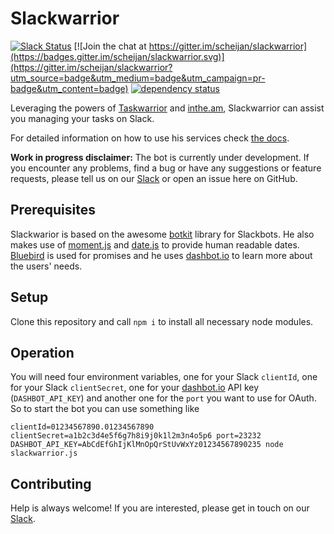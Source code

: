 # Slackwarrior

[![Slack Status](https://slackin.slackwarrior.org/badge.svg)](https://slackin.slackwarrior.org)
[![Join the chat at https://gitter.im/scheijan/slackwarrior](https://badges.gitter.im/scheijan/slackwarrior.svg)](https://gitter.im/scheijan/slackwarrior?utm_source=badge&utm_medium=badge&utm_campaign=pr-badge&utm_content=badge)
[![dependency status](https://david-dm.org/scheijan/slackwarrior.svg)](https://david-dm.org/scheijan/slackwarrior.svg)

Leveraging the powers of [Taskwarrior](http://taskwarrior.org) and [inthe.am](https://inthe.am), Slackwarrior can assist you managing your tasks on Slack.

For detailed information on how to use his services check [the docs](https://slackwarrior.org/doc.html).

**Work in progress disclaimer:** 
The bot is currently under development. If you encounter any problems, find a bug or have any suggestions or feature requests, please tell us on our [Slack](https://slackin.slackwarrior.org) or open an issue here on GitHub.

## Prerequisites ##
Slackwarior is based on the awesome [botkit](https://github.com/howdyai/botkit) library for Slackbots.
He also makes use of [moment.js](https://momentjs.com) and [date.js](https://date.js.org) to provide human readable dates. [Bluebird](https://bluebirdjs.com) is used for promises and he uses [dashbot.io](https://dashbot.io) to learn more about the users' needs.

## Setup ##
Clone this repository and call
```npm i```
to install all necessary node modules.

## Operation ##
You will need four environment variables, one for your Slack `clientId`, one for your Slack `clientSecret`, one for your [dashbot.io](https://dashbot.io) API key (`DASHBOT_API_KEY`) and another one for the `port` you want to use for OAuth. So to start the bot you can use something like 

```clientId=01234567890.01234567890 clientSecret=a1b2c3d4e5f6g7h8i9j0k1l2m3n4o5p6 port=23232 DASHBOT_API_KEY=AbCdEfGhIjKlMnOpQrStUvWxYz01234567890235 node slackwarrior.js```

## Contributing ##
Help is always welcome! If you are interested, please get in touch on our [Slack](https://slackin.slackwarrior.org).
